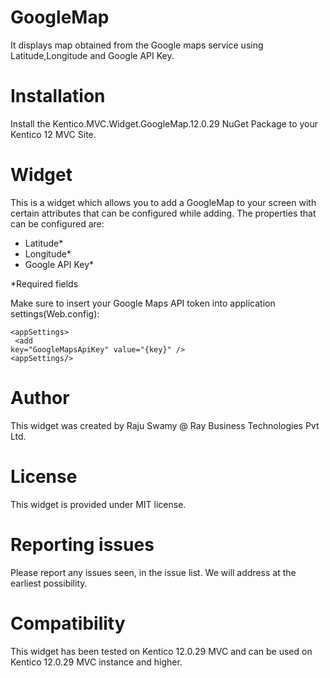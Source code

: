 # GoogleMap

It displays map obtained from the Google maps service using Latitude,Longitude and Google API Key.

# Installation

Install the Kentico.MVC.Widget.GoogleMap.12.0.29 NuGet Package to your Kentico 12 MVC Site. 

# Widget

This is a widget which allows you to add a GoogleMap to your screen with certain attributes that can be configured while adding. The properties that can be configured are:

- Latitude*
- Longitude*
- Google API Key*

*Required fields

Make sure to insert your Google Maps API token into application settings(Web.config):

<code>&lt;appSettings&gt;</code><br>
     <code>
          &lt;add key="GoogleMapsApiKey" value="{key}" /&gt;
     </code> <br>
<code>&lt;appSettings/&gt;</code>

# Author

This widget was created by Raju Swamy @ Ray Business Technologies Pvt Ltd.

# License

This widget is provided under MIT license.

# Reporting issues

Please report any issues seen, in the issue list. We will address at the earliest possibility.

# Compatibility

This widget has been tested on Kentico 12.0.29 MVC and can be used on Kentico 12.0.29 MVC instance and higher.